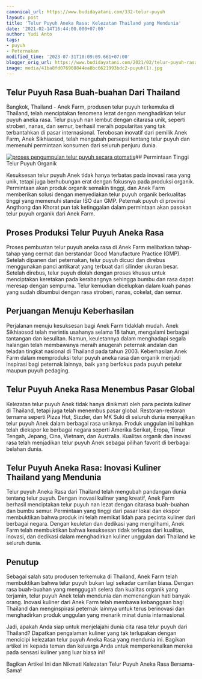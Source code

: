 ```yaml
---
canonical_url: https://www.budidayatani.com/332-telur-puyuh
layout: post
title: 'Telur Puyuh Aneka Rasa: Kelezatan Thailand yang Mendunia'
date: '2021-02-14T16:44:00.000+07:00'
author: Yudi Anto
tags:
- puyuh
- Peternakan
modified_time: '2023-07-31T10:09:09.661+07:00'
blogger_orig_url: https://www.budidayatani.com/2021/02/telur-puyuh-rasa-buah-buahan-dari.html
image: media/41ba8fd076908844ea8bc6621993bdc2-puyuh(1).jpg
---
```

## Telur Puyuh Rasa Buah-buahan Dari Thailand

Bangkok, Thailand - Anek Farm, produsen telur puyuh terkemuka di Thailand, telah menciptakan fenomena lezat dengan menghadirkan telur puyuh aneka rasa. Telur puyuh nan lembut dengan citarasa unik, seperti stroberi, nanas, dan semur, berhasil meraih popularitas yang tak terbantahkan di pasar internasional. Terobosan inovatif dari pemilik Anek Farm, Anek Sikhiaosod, telah mengubah persepsi tentang telur puyuh dan memenuhi permintaan konsumen dari seluruh penjuru dunia.

[![proses pengumpulan telur puyuh secara otomatis](https://blogger.googleusercontent.com/img/b/R29vZ2xl/AVvXsEjzIDW0V_p1VCxouN_TzSgf-1l8mdrYAc3YDXaGVcrtmkOe09HXSRrgRypYImyl1dpt5Y1hxoZxtf6WEd36phiweupij2SjBzUQdv7JEgWc6HvqldwSIzEE96A7zY8L6J7s99MU4Bu9InHvhgrdRQxPQqsqusqoRs0px6rNYUQGfkh5y0mZq12NtGFgt8WA/w640-h360/puyuh(1).jpg)](https://blogger.googleusercontent.com/img/b/R29vZ2xl/AVvXsEjzIDW0V_p1VCxouN_TzSgf-1l8mdrYAc3YDXaGVcrtmkOe09HXSRrgRypYImyl1dpt5Y1hxoZxtf6WEd36phiweupij2SjBzUQdv7JEgWc6HvqldwSIzEE96A7zY8L6J7s99MU4Bu9InHvhgrdRQxPQqsqusqoRs0px6rNYUQGfkh5y0mZq12NtGFgt8WA/s2133/puyuh(1).jpg)## Permintaan Tinggi Telur Puyuh Organik

Kesuksesan telur puyuh Anek tidak hanya terbatas pada inovasi rasa yang unik, tetapi juga berhubungan erat dengan fokusnya pada produksi organik. Permintaan akan produk organik semakin tinggi, dan Anek Farm memberikan solusi dengan menyediakan telur puyuh organik berkualitas tinggi yang memenuhi standar ISO dan GMP. Peternak puyuh di provinsi Angthong dan Khorat pun tak ketinggalan dalam permintaan akan pasokan telur puyuh organik dari Anek Farm.

## Proses Produksi Telur Puyuh Aneka Rasa

Proses pembuatan telur puyuh aneka rasa di Anek Farm melibatkan tahap-tahap yang cermat dan berstandar Good Manufacture Practice (GMP). Setelah dipanen dari peternakan, telur puyuh dicuci dan direbus menggunakan panci antikarat yang terbuat dari silinder ukuran besar. Setelah direbus, telur puyuh diolah dengan proses khusus untuk menciptakan keretakan pada kerabangnya sehingga bumbu dan rasa dapat meresap dengan sempurna. Telur kemudian dicelupkan dalam kuah panas yang sudah dibumbui dengan rasa stroberi, nanas, cokelat, dan semur.

## Perjuangan Menuju Keberhasilan

Perjalanan menuju kesuksesan bagi Anek Farm tidaklah mudah. Anek Sikhiaosod telah merintis usahanya selama 18 tahun, mengalami berbagai tantangan dan kesulitan. Namun, keuletannya dalam menghadapi segala halangan telah membawanya meraih anugerah peternak andalan dan teladan tingkat nasional di Thailand pada tahun 2003. Keberhasilan Anek Farm dalam memproduksi telur puyuh aneka rasa dan organik menjadi inspirasi bagi peternak lainnya, baik yang berfokus pada puyuh petelur maupun puyuh pedaging.

## Telur Puyuh Aneka Rasa Menembus Pasar Global

Kelezatan telur puyuh Anek tidak hanya dinikmati oleh para pecinta kuliner di Thailand, tetapi juga telah menembus pasar global. Restoran-restoran ternama seperti Pizza Hut, Sizzler, dan MK Suki di seluruh dunia menyajikan telur puyuh Anek dalam berbagai rasa uniknya. Produk unggulan ini bahkan telah diekspor ke berbagai negara seperti Amerika Serikat, Eropa, Timur Tengah, Jepang, Cina, Vietnam, dan Australia. Kualitas organik dan inovasi rasa telah menjadikan telur puyuh Anek sebagai pilihan favorit di berbagai belahan dunia.

## Telur Puyuh Aneka Rasa: Inovasi Kuliner Thailand yang Mendunia

Telur puyuh Aneka Rasa dari Thailand telah mengubah pandangan dunia tentang telur puyuh. Dengan inovasi kuliner yang kreatif, Anek Farm berhasil menciptakan telur puyuh nan lezat dengan citarasa buah-buahan dan bumbu semur. Permintaan yang tinggi dari pasar lokal dan ekspor membuktikan bahwa produk ini telah memikat lidah para pecinta kuliner dari berbagai negara. Dengan keuletan dan dedikasi yang mengilhami, Anek Farm telah membuktikan bahwa kesuksesan tidak terlepas dari kualitas, inovasi, dan dedikasi dalam menghadirkan kuliner unggulan dari Thailand ke seluruh dunia.

## Penutup

Sebagai salah satu produsen terkemuka di Thailand, Anek Farm telah membuktikan bahwa telur puyuh bukan lagi sekadar camilan biasa. Dengan rasa buah-buahan yang menggugah selera dan kualitas organik yang terjamin, telur puyuh Anek telah mendunia dan memenangkan hati banyak orang. Inovasi kuliner dari Anek Farm telah membawa kebanggaan bagi Thailand dan menginspirasi peternak lainnya untuk terus berinovasi dan menghadirkan produk unggulan yang menarik minat dunia internasional.

Jadi, apakah Anda siap untuk menjelajahi dunia cita rasa telur puyuh dari Thailand? Dapatkan pengalaman kuliner yang tak terlupakan dengan mencicipi kelezatan telur puyuh Aneka Rasa yang mendunia ini. Bagikan artikel ini kepada teman dan keluarga Anda untuk memperkenalkan mereka pada sensasi kuliner yang luar biasa ini!

Bagikan Artikel Ini dan Nikmati Kelezatan Telur Puyuh Aneka Rasa Bersama-Sama!

